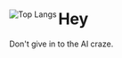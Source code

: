 <div>
  <img align="left" src="https://github-readme-stats.vercel.app/api/top-langs/?username=eliasmurcray&langs_count=10&exclude_repo=stock-tracker" alt="Top Langs">
  <h1>Hey</h1>
  <p>Don't give in to the AI craze.</p>
</div>
